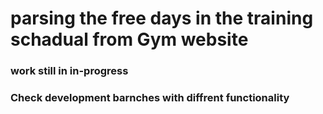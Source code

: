# parsing the free days in the training schadual from Gym website
### work still in in-progress 

### Check development barnches with diffrent functionality 
